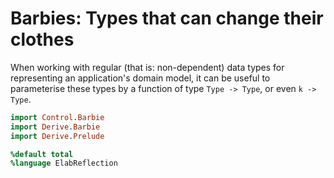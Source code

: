 # Barbies: Types that can change their clothes

When working with regular (that is: non-dependent) data types
for representing an application's domain model, it can be useful
to parameterise these types by a function of type `Type -> Type`,
or even `k -> Type`.

```idris
import Control.Barbie
import Derive.Barbie
import Derive.Prelude

%default total
%language ElabReflection
```

<!-- vi: filetype=idris2:syntax=markdown
-->

